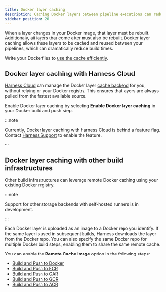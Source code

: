 ```yaml
---
title: Docker layer caching
description: Caching Docker layers between pipeline executions can reduce build times.
sidebar_position: 20
---
```


When a layer changes in your Docker image, that layer must be rebuilt. Additionaly, all layers that come after must also be rebuilt. Docker layer caching allows these layers to be cached and reused between your pipelines, which can dramatically reduce build times.

Write your Dockerfiles to [use the cache efficiently](https://docs.docker.com/build/cache/#how-can-i-use-the-cache-efficiently).

## Docker layer caching with Harness Cloud

[Harness Cloud](../set-up-build-infrastructure/use-harness-cloud-build-infrastructure.md) can manage the Docker layer [cache backend](https://docs.docker.com/build/cache/backends/) for you, without relying on your Docker registry. This ensures that layers are always pulled from the fastest available source.

Enable Docker layer caching by selecting __Enable Docker layer caching__ in your Docker build and push step.

:::note

Currently, Docker layer caching with Harness Cloud is behind a feature flag. Contact [Harness Support](mailto:support@harness.io) to enable the feature.<!-- CI_ENABLE_DLC and CI_HOSTED_CONTAINERLESS_OOTB_STEP_ENABLED --> <!-- DLC uses the buildx plugin rather than kaniko or drone-docker. Example - GCR buildx plugin: https://github.com/drone-plugins/drone-buildx-gcr -->

:::

## Docker layer caching with other build infrastructures

Other build infrastructures can leverage remote Docker caching using your existing Docker registry.

:::note

Support for other storage backends with self-hosted runners is in development.

:::

Each Docker layer is uploaded as an image to a Docker repo you identify. If the same layer is used in subsequent builds, Harness downloads the layer from the Docker repo. You can also specify the same Docker repo for multiple Docker build steps, enabling them to share the same remote cache.

You can enable the **Remote Cache Image** option in the following steps:

* [Build and Push to Docker](../build-and-upload-artifacts/build-and-push-to-docker-hub-step-settings.md)
* [Build and Push to ECR](../build-and-upload-artifacts/build-and-push-to-ecr-step-settings.md)
* [Build and Push to GAR](/docs/continuous-integration/use-ci/build-and-upload-artifacts/build-and-push-to-gar.md)
* [Build and Push to GCR](/docs/continuous-integration/use-ci/build-and-upload-artifacts/build-and-push-to-gcr.md)
* [Build and Push to ACR](/docs/continuous-integration/use-ci/build-and-upload-artifacts/build-and-push-to-acr.md)